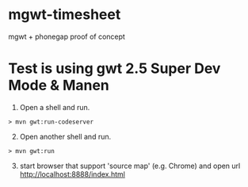 mgwt-timesheet
==============

mgwt + phonegap proof of concept 


Test is using gwt 2.5 Super Dev Mode & Manen
=============================================

 1. Open a shell and run.

  ```
  > mvn gwt:run-codeserver
  ```

 2. Open another shell and run.

  ```
  > mvn gwt:run
  ```

 3. start browser that support 'source map' (e.g. Chrome) and open url [http://localhost:8888/index.html](http://localhost:8888/index.html)



